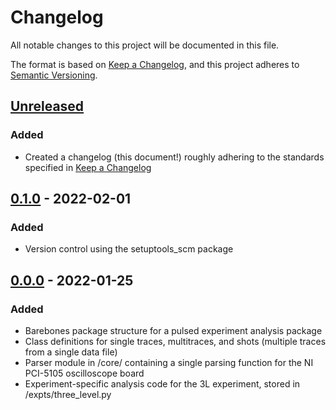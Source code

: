 # Changelog

All notable changes to this project will be documented in this file.

The format is based on [Keep a Changelog](https://keepachangelog.com/en/1.0.0/),
and this project adheres to [Semantic Versioning](https://semver.org/spec/v2.0.0.html).

## [Unreleased]

### Added

- Created a changelog (this document!) roughly adhering to the standards specified in [Keep a Changelog](https://keepachangelog.com/en/1.0.0/)

## [0.1.0] - 2022-02-01

### Added

- Version control using the setuptools_scm package

## [0.0.0] - 2022-01-25

### Added

- Barebones package structure for a pulsed experiment analysis package
- Class definitions for single traces, multitraces, and shots (multiple traces from a single data file)
- Parser module in /core/ containing a single parsing function for the NI PCI-5105 oscilloscope board
- Experiment-specific analysis code for the 3L experiment, stored in /expts/three_level.py

[Unreleased]: https://github.com/dylan-j-young/thompson-pulsed/compare/v0.1.0...HEAD
[0.1.0]: https://github.com/dylan-j-young/thompson-pulsed/compare/v0.0.0...v0.1.0
[0.0.0]: https://github.com/dylan-j-young/thompson-pulsed/tree/v0.0.0